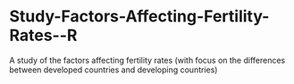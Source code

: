 # Study-Factors-Affecting-Fertility-Rates--R
 A study of the factors affecting fertility rates (with focus on the differences between developed countries and developing countries)
